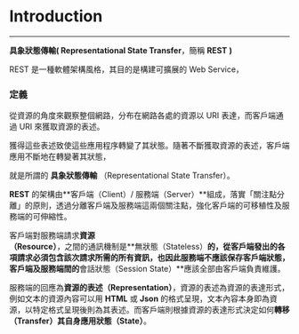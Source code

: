 # Introduction

---

**具象狀態傳輸\( Representational State Transfer**，簡稱 **REST** **\)**

REST 是一種軟體架構風格，其目的是構建可擴展的 Web Service，

### 定義

從資源的角度來觀察整個網路，分布在網路各處的資源以 URI 表達，而客戶端通過 URI 來獲取資源的表述。

獲得這些表述致使這些應用程序轉變了其狀態。隨著不斷獲取資源的表述，客戶端應用不斷地在轉變著其狀態，

就是所謂的 **具象狀態傳輸** （Representational State Transfer）。

**REST** 的架構由**客戶端（Client）\/ 服務端（Server）**組成，落實「關注點分離」的原則，透過分離客戶端及服務端這兩個關注點，強化客戶端的可移稙性及服務端的可伸縮性。

客戶端對服務端請求**資源（Resource）**，之間的通訊機制是**無狀態（Stateless）**的，從客戶端發出的各項請求必須包含該次請求所需的所有資訊，也因此服務端不應該保存客戶端狀態，客戶端及服務端間的**會話狀態（Session State）**應該全部由客戶端負責維護。

服務端的回應為**資源的表述（Representation）**，資源的表述為資源的表達形式，例如文本的資源內容可以用 **HTML** 或 **Json** 的格式呈現，文本內容本身即為資源，以特定格式呈現後則為其表述。而客戶端則根據資源的表達形式決定如何**轉移（Transfer）**其自身應用**狀態（State）**。

